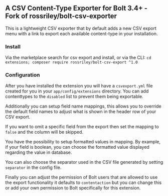## A CSV Content-Type Exporter for Bolt 3.4+ - Fork of rossriley/bolt-csv-exporter

This is a lightweight CSV exporter that by default adds a new CSV export menu with a link to export
each available content-type in your installation.

### Install

Via the marketplace search for csv export and install, or via the CLI: 
`cd extensions; composer require rossriley/bolt-csv-export ^1.0`

### Configuration

After you have installed the extension you will have a `csvexport.yml` file created for you in your
`app/config/extensions` directory. You can add contenttypes to the `disabled` list to prevent them
being exportable.

Additionally you can setup field name mappings, this allows you to override the default field names 
to adjust what is shown in the header row of your CSV export.

If you want to omit a specific field from the export then set the mapping to `false` and the column
will be skipped.

You have the possibility to setup formatted values in mapping. By example, if your field is boolean, 
you can choose the formatted value displayed regarding the value in database.

You can also choose the separator used in the CSV file generated by setting `separator` in the config file.

Finally you can adjust the permission of Bolt users that are allowed to use the export functionality
it defaults to `contentaction` but you can change this or add your own permission to Bolt specifically
for this extension.
